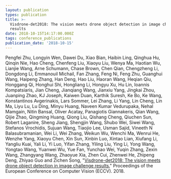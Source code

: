 ```yaml
---
layout: publication
types: publication
title: >-
  Visdrone-det2018: The vision meets drone object detection in image challenge
  results
date: 2018-10-15T14:17:00.000Z
tags: conference_publications
publication_date: '2018-10-15'
---
```

Pengfei Zhu, Longyin Wen, Dawei Du, Xiao Bian, Haibin Ling, Qinghua Hu, Qinqin Nie, Hao Cheng, Chenfeng Liu, Xiaoyu Liu, Wenya Ma, Haotian Wu, Lianjie Wang, Arne Schumann, Chase Brown, Chen Qian, Chengzheng Li, Dongdong Li, Emmanouil Michail, Fan Zhang, Feng Ni, Feng Zhu, Guanghui Wang, Haipeng Zhang, Han Deng, Hao Liu, Haoran Wang, Heqian Qiu, Honggang Qi, Honghui Shi, Hongliang Li, Hongyu Xu, Hu Lin, Ioannis Kompatsiaris, Jian Cheng, Jianqiang Wang, Jianxiu Yang, Jingkai Zhou, Juanping Zhao, KJ Joseph, Kaiwen Duan, Karthik Suresh, Ke Bo, Ke Wang, Konstantinos Avgerinakis, Lars Sommer, Lei Zhang, Li Yang, Lin Cheng, Lin Ma, Liyu Lu, Lu Ding, Minyu Huang, Naveen Kumar Vedurupaka, Nehal Mamgain, Nitin Bansal, Oliver Acatay, Panagiotis Giannakeris, Qian Wang, Qijie Zhao, Qingming Huang, Qiong Liu, Qishang Cheng, Qiuchen Sun, Robert Laganire, Sheng Jiang, Shengjin Wang, Shubo Wei, Siwei Wang, Stefanos Vrochidis, Sujuan Wang, Tiaojio Lee, Usman Sajid, Vineeth N Balasubramanian, Wei Li, Wei Zhang, Weikun Wu, Wenchi Ma, Wenrui He, Wenzhe Yang, Xiaoyu Chen, Xin Sun, Xinbin Luo, Xintao Lian, Xiufang Li, Yangliu Kuai, Yali Li, Yi Luo, Yifan Zhang, Yiling Liu, Ying Li, Yong Wang, Yongtao Wang, Yuanwei Wu, Yue Fan, Yunchao Wei, Yuqin Zhang, Zexin Wang, Zhangyang Wang, Zhaoyue Xia, Zhen Cui, Zhenwei He, Zhipeng Deng, Zhiyao Guo and Zichen Song, "[Visdrone-det2018: The vision meets drone object detection in image challenge results.](http://openaccess.thecvf.com/content_ECCVW_2018/papers/11133/Zhu_VisDrone-DET2018_The_Vision_Meets_Drone_Object_Detection_in_Image_Challenge_ECCVW_2018_paper.pdf)" Proceedings of the European Conference on Computer Vision (ECCV). 2018.
